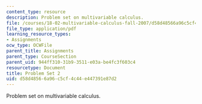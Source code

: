 ```yaml
---
content_type: resource
description: Problem set on multivariable calculus.
file: /courses/18-02-multivariable-calculus-fall-2007/d58d48566a96c5cf4c44e447391e87d2_ps2.pdf
file_type: application/pdf
learning_resource_types:
- Assignments
ocw_type: OCWFile
parent_title: Assignments
parent_type: CourseSection
parent_uid: 944ff310-31b9-3511-e03a-be4fc3f603c4
resourcetype: Document
title: Problem Set 2
uid: d58d4856-6a96-c5cf-4c44-e447391e87d2
---
```

Problem set on multivariable calculus.